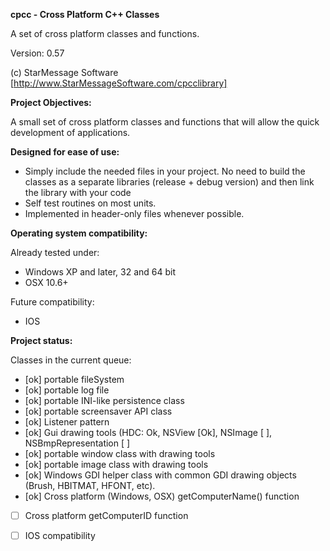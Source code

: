 ﻿**cpcc - Cross Platform C++ Classes**

A set of cross platform classes and functions.

Version: 0.57

(c) StarMessage Software [http://www.StarMessageSoftware.com/cpcclibrary]


 
**Project Objectives:**

A small set of cross platform classes and functions that will allow the quick development of applications.

**Designed for ease of use:**

- Simply include the needed files in your project.
  No need to build the classes as a separate libraries (release + debug version) and then link the library with your code
- Self test routines on most units.   
- Implemented in header-only files whenever possible.

**Operating system compatibility:**

Already tested under:
- Windows XP and later, 32 and 64 bit
- OSX 10.6+  

Future compatibility: 
- IOS

**Project status:**

Classes in the current queue:
- [ok] portable fileSystem
- [ok] portable log file
- [ok] portable INI-like persistence class
- [ok] portable screensaver API class
- [ok] Listener pattern
- [ok] Gui drawing tools (HDC: Ok, NSView [Ok], NSImage [ ], NSBmpRepresentation [ ] 
- [ok] portable window class with drawing tools
- [ok] portable image class with drawing tools
- [ok] Windows GDI helper class with common GDI drawing objects (Brush, HBITMAT, HFONT, etc).
- [ok] Cross platform (Windows, OSX) getComputerName() function
- [  ] Cross platform getComputerID function
- [  ] IOS compatibility




